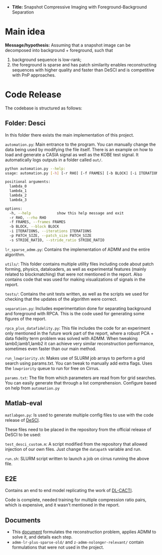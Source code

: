 - **Title:** Snapshot Compressive Imaging with Foreground-Background Separation

# Main idea

**Message/hypothesis:** Assuming that a snapshot image can be decomposed into background +
foreground, such that

1. background sequence is low-rank;
2. the foreground is sparse and has patch similarity
   enables reconstructing sequences with higher quality and faster than DeSCI
   and is competitive with PnP approaches.

# Code Release

The codebase is structured as follows:

## Folder: Desci

In this folder there exists the main implementation of this project.

`automation.py`: Main entrance to the program. You can manually change the data
being used by modifying the file itself. There is an example on how to load and
generate a CASIA signal as well as the KOBE test signal. It automatically logs
outputs in a folder called `out/`.

```bash
python automation.py --help:
usage: automation.py [-h] [-r RHO] [-f FRAMES] [-b BLOCK] [-i ITERATIONS] [-p PATCH_SIZE] [-s STRIDE_RATIO] lambda_0 lambda_1 lambda_2 lambda_3

positional arguments:
  lambda_0
  lambda_1
  lambda_2
  lambda_3

options:
  -h, --help            show this help message and exit
  -r RHO, --rho RHO
  -f FRAMES, --frames FRAMES
  -b BLOCK, --block BLOCK
  -i ITERATIONS, --iterations ITERATIONS
  -p PATCH_SIZE, --patch_size PATCH_SIZE
  -s STRIDE_RATIO, --stride_ratio STRIDE_RATIO
```

`lr_sparse_admm.py`: Contains the implementation of ADMM and the entire
algorithm.

`utils/`: This folder contains multiple utility files including code about patch
forming, physics, dataloaders, as well as experimental features (mainly related
to blockmatching) that were not mentioned in the report. Also contains code that
was used for making visualizations of signals in the report.

`tests/`: Contains the unit tests written, as well as the scripts we used for
checking that the updates of the algorithm were correct.

`separation.py`: Includes experimentation done for separating background and
foreground with RPCA. This is the code used for generating some figures of the
report.

`rpca_plus_datafidelity.py`: This file includes the code for an experiment only
mentioned in the future work part of the report, where a robust PCA + data
fidelity term problem was solved with ADMM. When tweaking lamb0,lamb1,lamb2 it
can achieve very similar reconstruction performance, sometimes even faster than
our main method.

`run_lowpriority.sh`: Makes use of SLURM job arrays to perform a grid search
using params.txt. You can tweak to manually add extra flags. Uses the
`lowpriority` queue to run for free on Cirrus.

`params.txt`: The file from which parameters are read from for grid searches.
You can easily generate that through a list comprehension. Configure based on
help from `automation.py`

## Matlab-eval

`matlabgen.py`: Is used to generate multiple config files to use with the code
release of [DeSCI](https://github.com/liuyang12/DeSCI).

These files need to be placed in the repository from the official release of
DeSCI to be used:

`test_desci_custom.m`: A script modified from the repository that allowed
injection of our own files. Just change the `datapath` variable and run.

`run.sh`: SLURM script written to launch a job on cirrus running the above file.

## E2E

Contains an end to end model replicating the work of [DL-CACTI](https://pubs.aip.org/aip/app/article/5/3/030801/570340/Deep-learning-for-video-compressive-sensing).

Code is complete, needed training for multiple compression ratio pairs, which is
expensive, and it wasn't mentioned in the report.

## Documents

- This [document](admm-lr-plus-sparse/admm-lr-plus-sparse.pdf) formulates the
  reconstruction problem, applies ADMM to solve it, and details each step.
- `admm-lr-plus-sparse-old/` and `z-admm-nolonger-relevant/` contain
  formulations that were not used in the project.
